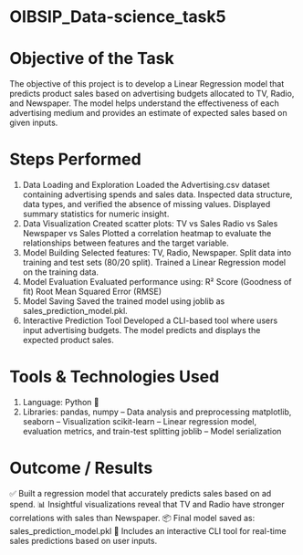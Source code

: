 # OIBSIP_Data-science_task5
# Objective of the Task
The objective of this project is to develop a Linear Regression model that predicts product sales based on advertising budgets allocated to TV, Radio, and Newspaper. The model helps understand the effectiveness of each advertising medium and provides an estimate of expected sales based on given inputs.

# Steps Performed
1. Data Loading and Exploration
Loaded the Advertising.csv dataset containing advertising spends and sales data.
Inspected data structure, data types, and verified the absence of missing values.
Displayed summary statistics for numeric insight.
2. Data Visualization
Created scatter plots:
TV vs Sales
Radio vs Sales
Newspaper vs Sales
Plotted a correlation heatmap to evaluate the relationships between features and the target variable.
3. Model Building
Selected features: TV, Radio, Newspaper.
Split data into training and test sets (80/20 split).
Trained a Linear Regression model on the training data.
4. Model Evaluation
Evaluated performance using:
R² Score (Goodness of fit)
Root Mean Squared Error (RMSE)
5. Model Saving
Saved the trained model using joblib as sales_prediction_model.pkl.
6. Interactive Prediction Tool
Developed a CLI-based tool where users input advertising budgets.
The model predicts and displays the expected product sales.

# Tools & Technologies Used
1. Language: Python 🐍
2. Libraries:
pandas, numpy – Data analysis and preprocessing
matplotlib, seaborn – Visualization
scikit-learn – Linear regression model, evaluation metrics, and train-test splitting
joblib – Model serialization

# Outcome / Results
✅ Built a regression model that accurately predicts sales based on ad spend.
📊 Insightful visualizations reveal that TV and Radio have stronger correlations with sales than Newspaper.
📦 Final model saved as: sales_prediction_model.pkl
🧠 Includes an interactive CLI tool for real-time sales predictions based on user inputs.
